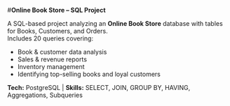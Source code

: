 #**Online Book Store – SQL Project**

A SQL-based project analyzing an **Online Book Store** database with tables for Books, Customers, and Orders.  
Includes 20 queries covering:
- Book & customer data analysis
- Sales & revenue reports
- Inventory management
- Identifying top-selling books and loyal customers

**Tech:** PostgreSQL | **Skills:** SELECT, JOIN, GROUP BY, HAVING, Aggregations, Subqueries
